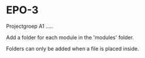 EPO-3
=====
Projectgroep A1
.....

Add a folder for each module in the 'modules' folder.

Folders can only be added when a file is placed inside.
